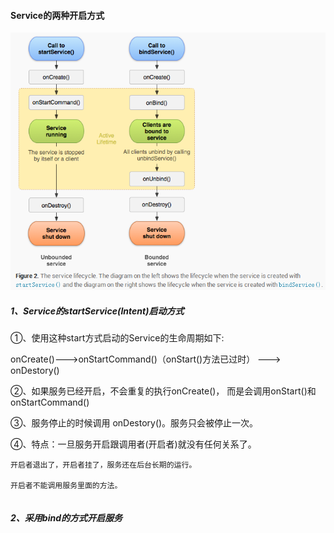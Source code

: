 #### Service的两种开启方式

![](/assets/1981935-bd709d5989105a12.png)

##### 1、Service的startService\(Intent\)启动方式

①、使用这种start方式启动的Service的生命周期如下:

onCreate\(\)---&gt;onStartCommand\(\)（onStart\(\)方法已过时） ---&gt; onDestory\(\)

②、如果服务已经开启，不会重复的执行onCreate\(\)， 而是会调用onStart\(\)和onStartCommand\(\)

③、服务停止的时候调用 onDestory\(\)。服务只会被停止一次。

④、特点：一旦服务开启跟调用者\(开启者\)就没有任何关系了。

    开启者退出了，开启者挂了，服务还在后台长期的运行。 

    开启者不能调用服务里面的方法。

```

```

##### 2、采用bind的方式开启服务



